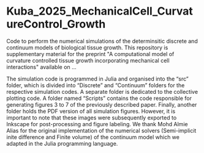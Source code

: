 # Kuba_2025_MechanicalCell_CurvatureControl_Growth

Code to perform the numerical simulations of the determinsitic discrete and continuum models of biological tissue growth. This repository is supplementary material for the preprint "A computational model of curvature controlled tissue growth incorporating mechanical cell interactions" available on ...

The simulation code is programmed in Julia and organised into the “src” folder, which is divided into “Discrete” and “Continuum” folders for the respective simulation codes. A separate folder is dedicated to the collective plotting code. A folder named “Scripts” contains the code responsible for generating figures 3 to 7 of the previously described paper. Finally, another folder holds the PDF version of all simulation figures. However, it is important to note that these images were subsequently exported to Inkscape for post-processing and figure labeling. We thank Mohd Almie Alias for the original implementation of the numerical solvers (Semi-implicit inite difference and Finite volume) of the continuum model which we adapted in the Julia programming language. 

